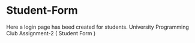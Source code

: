 # Student-Form
Here a login page has beed created for students.
University Programming Club Assignment-2 (  Student Form )
